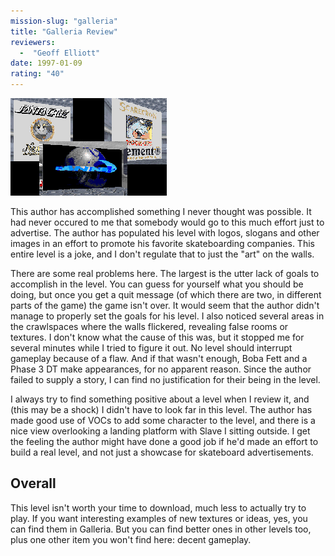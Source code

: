 ```yaml
---
mission-slug: "galleria"
title: "Galleria Review"
reviewers: 
  -  "Geoff Elliott"
date: 1997-01-09
rating: "40"
---
```


![Galleria screenshot](./galleria.png "A statement about the level of commercialization in society today? This level is nothing more than a large advertisement.")

This author has accomplished something I never thought was possible. It had never occured to me that somebody would go to this much effort just to advertise. The author has populated his level with logos, slogans and other images in an effort to promote his favorite skateboarding companies. This entire level is a joke, and I don't regulate that to just the "art" on the walls.

There are some real problems here. The largest is the utter lack of goals to accomplish in the level. You can guess for yourself what you should be doing, but once you get a quit message (of which there are two, in different parts of the game) the game isn't over. It would seem that the author didn't manage to properly set the goals for his level. I also noticed several areas in the crawlspaces where the walls flickered, revealing false rooms or textures. I don't know what the cause of this was, but it stopped me for several minutes while I tried to figure it out. No level should interrupt gameplay because of a flaw. And if that wasn't enough, Boba Fett and a Phase 3 DT make appearances, for no apparent reason. Since the author failed to supply a story, I can find no justification for their being in the level.

I always try to find something positive about a level when I review it, and (this may be a shock) I didn't have to look far in this level. The author has made good use of VOCs to add some character to the level, and there is a nice view overlooking a landing platform with Slave I sitting outside. I get the feeling the author might have done a good job if he'd made an effort to build a real level, and not just a showcase for skateboard advertisements.

## Overall

This level isn't worth your time to download, much less to actually try to play. If you want interesting examples of new textures or ideas, yes, you can find them in Galleria. But you can find better ones in other levels too, plus one other item you won't find here: decent gameplay.
